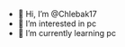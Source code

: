 - 👋 Hi, I’m @Chlebak17
- 👀 I’m interested in pc
- 🌱 I’m currently learning pc


<!---
Chlebak17/Chlebak17 is a ✨ special ✨ repository because its `README.md` (this file) appears on your GitHub profile.
You can click the Preview link to take a look at your changes.
--->
